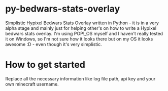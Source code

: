 # py-bedwars-stats-overlay
Simplistic Hypixel Bedwars Stats Overlay written in Python - it is in a very alpha stage and mainly just for helping other's on how to write a Hypixel bedwars stats overlay.
I'm using POP!_OS myself and I haven't really tested it on Windows, so I'm not sure how it looks there but on my OS it looks awesome :D - even though it's very simplistic.

# How to get started
Replace all the necessary information like log file path, api key and your own minecraft username.
